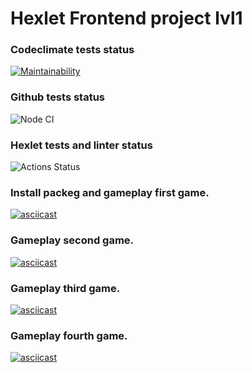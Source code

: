 # Hexlet Frontend project lvl1

### Codeclimate tests status
[![Maintainability](https://api.codeclimate.com/v1/badges/f864e76a8bece8db316d/maintainability)](https://codeclimate.com/github/vitalii88/frontend-project-lvl1/maintainability)

### Github tests status
![Node CI](https://github.com/vitalii88/frontend-project-lvl1/workflows/Node%20CI/badge.svg)

### Hexlet tests and linter status
![Actions Status](/workflows/hexlet-check/badge.svg)

### Install packeg and gameplay first game.
[![asciicast](https://asciinema.org/a/eEi14NApFhfzfKhRKMmWUFfFA.svg)](https://asciinema.org/a/eEi14NApFhfzfKhRKMmWUFfFA)

### Gameplay second game.
[![asciicast](https://asciinema.org/a/g7uPmDDuudNxirlIEJXM9Ddmj.svg)](https://asciinema.org/a/g7uPmDDuudNxirlIEJXM9Ddmj)

### Gameplay third game.
[![asciicast](https://asciinema.org/a/CwrMbKKG8ZQKhxfFPhXe2vgU9.svg)](https://asciinema.org/a/CwrMbKKG8ZQKhxfFPhXe2vgU9)

### Gameplay fourth game.
[![asciicast](https://asciinema.org/a/8roIyHNVg6ib1r3esF17LwiF5.svg)](https://asciinema.org/a/8roIyHNVg6ib1r3esF17LwiF5)
